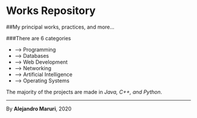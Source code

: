 # Works Repository

##My principal works, practices, and more...

###There are 6 categories

- --> Programming
- --> Databases
- --> Web Development
- --> Networking
- --> Artificial Intelligence
- --> Operating Systems

The majority of the projects are made in *Java, C++, and Python*.

---
By **Alejandro Maruri**, 2020
